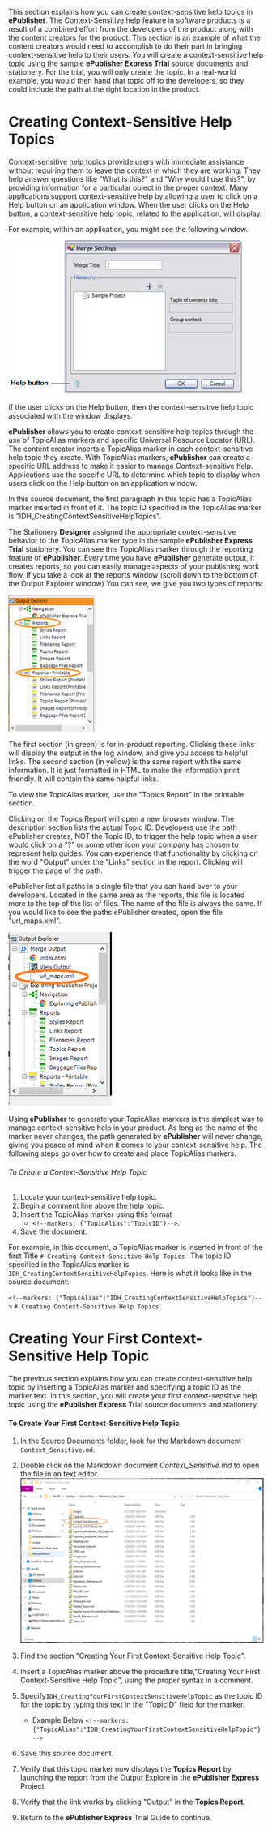 This section explains how you can create context-sensitive help topics in **ePublisher**. The Context-Sensitive
help feature in software products is a result of a combined effort from the developers of the product along with
the content creators for the product. This section is an example of what the content creators would need to
accomplish to do their part in bringing context-sensitive help to their users. You will create a context-sensitive
help topic using the sample **ePublisher Express Trial** source documents and stationery. For the trial, you will
only create the topic. In a real-world example, you would then hand that topic off to the developers, so they
could include the path at the right location in the product. 

<!--markers: {"TopicAlias":"IDH_CreatingContextSensitiveHelpTopics"}-->
# Creating Context-Sensitive Help Topics   

Context-sensitive help topics provide users with immediate assistance without requiring them to leave the context
in which they are working. They help answer questions like "What is this?" and "Why would I use this?", by
providing information for a particular object in the proper context. Many applications support context-sensitive
help by allowing a user to click on a Help button on an application window. When the user clicks on the Help button,
a context-sensitive help topic, related to the application, will display. 

For example, within an application, you might see the following window. 

![Screen shot of Context-sensitive help](images/Helpbutton.png "Example of Context-sensitive help") 

If the user clicks on the Help button, then the context-sensitive help topic associated with the window displays. 

**ePublisher** allows you to create context-sensitive help topics through the use of TopicAlias markers and
specific Universal Resource Locator (URL).  The content creator inserts a TopicAlias marker in each
context-sensitive help topic they create. With TopicAlias markers, **ePublisher** can create a specific URL
address to make it easier to manage Context-sensitive help. Applications use the specific URL to determine which
topic to display when users click on the Help button on an application window.


In this source document, the first paragraph in this topic has a TopicAlias marker inserted in front of it. 
The topic ID specified in the TopicAlias marker is "IDH_CreatingContextSensitiveHelpTopics". 

The Stationery **Designer** assigned the appropriate context-sensitive behavior to the TopicAlias marker type in
the sample **ePublisher Express Trial** stationery. You can see this TopicAlias marker through the reporting
feature of **ePublisher**. Every time you have **ePublisher** generate output, it creates reports, so you can
easily manage aspects of your publishing work flow. If you take a look at the reports window (scroll down to the
bottom of the Output Explorer window) You can see, we give you two types of reports: 

![Screen shot of Reports](images/reports.png "Example of ePublisher Reports") 

The first section (in green) is for in-product reporting. Clicking these links will display the output in the log
window, and give you access to helpful links. The second section (in yellow) is the same report with the same
information. It is just formatted in HTML to make the information print friendly. It will contain the same helpful
links. 

To view the TopicAlias marker, use the "Topics Report" in the printable section. 

Clicking on the Topics Report will open a new browser window. The description section lists the actual Topic ID.
Developers use the path ePublisher creates, NOT the Topic ID, to trigger the help topic when a user would click
on a "?" or some other icon your company has chosen to represent help guides. You can experience that functionality
by clicking on the word "Output" under the "Links" section in the report. Clicking will trigger the page of the
path. 

ePublisher list all paths in a single file that you can hand over to your developers. Located in the same area as
the reports, this file is located more to the top of the list of files. The name of the file is always the same.
If you would like to see the paths ePublisher created, open the file "url_maps.xml".

![Screen shot of url_maps](images/url_maps.png "Screen Shot of the url_maps file")  


Using **ePublisher** to generate your TopicAlias markers is the simplest way to manage context-sensitive help in
your product. As long as the name of the marker never changes, the path generated by **ePublisher** will never
change, giving you peace of mind when it comes to your context-sensitive help. The following steps go over how to
create and place TopicAlias markers. 

<!--style:ProcedureTitle-->
###### To Create a Context-Sensitive Help Topic 

1. Locate your context-sensitive help topic.
1. Begin a comment line above the help topic.  
1. Insert the TopicAlias marker using this format
   - `<!--markers: {"TopicAlias":"TopicID"}-->`. 
1. Save the document.

For example, in this document, a TopicAlias marker is inserted in front of the first Title `# Creating Context-Sensitive Help Topics ` The
topic ID specified in the TopicAlias marker is `IDH_CreatingContextSensitiveHelpTopics`. Here is what it looks like in the source document:

`<!--markers: {"TopicAlias":"IDH_CreatingContextSensitiveHelpTopics"}-->`
`# Creating Context-Sensitive Help Topics` 

<!--style:Heading 1 Relevance-->
# Creating Your First Context-Sensitive Help Topic 

The previous section explains how you can create context-sensitive help topic by inserting a TopicAlias marker and
specifying a topic ID as the marker text. In this section, you will create your first context-sensitive help topic
using the **ePublisher Express** Trial source documents and stationery.

<!--style:ProcedureTitle-->
#### To Create Your First Context-Sensitive Help Topic 

1. In the Source Documents folder, look for the Markdown document `Context_Sensitive.md`.
2. Double click on the Markdown document *Context_Sensitive.md* to open the file in an text editor. 
   ![Screen shot of *Context_Sensitive.md* doc](images/context_doc.png " *Context_Sensitive.md* in Source Documents folder")
   
3. Find the section "Creating Your First Context-Sensitive Help Topic". 
4. Insert a TopicAlias marker above the procedure title,"Creating Your First Context-Sensitive Help Topic", using the proper syntax in a comment. 
5. Specify`IDH_CreatingYourFirstContextSensitiveHelpTopic` as the topic ID for the topic by typing this text in the "TopicID" field for the marker.
   - Example Below 
   `<!--markers:{"TopicAlias":"IDH_CreatingYourFirstContextSensitiveHelpTopic"}-->`
6. Save this source document.
7. Verify that this topic marker now displays the **Topics Report** by launching the report from the Output
Explore in the **ePublisher Express** Project.
8. Verify that the link works by clicking "Output" in the **Topics Report**.
9. Return to the **ePublisher Express** Trial Guide to continue.

